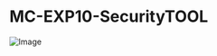 # MC-EXP10-SecurityTOOL
![Image](https://github.com/user-attachments/assets/6328658f-f73d-4d23-b9d4-cf4b9b931d52)

